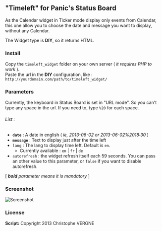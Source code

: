 ## "Timeleft" for Panic's Status Board

As the Calendar widget in Ticker mode display only events from Calendar, this one allow you to choose the date and message you want to display, without any Calendar.

The Widget type is **DIY**, so it returns HTML.

### Install
Copy the `timeleft_widget` folder on your own server ( _it requires PHP to work_ ).  
Paste the url in the **DIY** configuration, like : `http://yourdomain.com/path/to/timeleft_widget/`

### Parameters
Currently, the keyboard in Status Board is set in "URL mode". So you can't type any space in the url. If you need to, type `%20` for each space.

###### List :

* **`date`** : A date in english ( _ie, 2013-06-02 or 2013-06-02%2018:30_ )
* **`message`** : Text to display just after the time left
* `lang` : The lang to display time left. Default is `en`.
	* Currently available : `en` | `fr` | `de`
* `autorefresh` : the widget refresh itself each 59 seconds. You can pass an other value to this parameter, or `false` if you want to disable autorefresh.

[ _**bold** parameter means it is mandatory_ ]

### Screenshot
![Screenshot](https://dl.dropboxusercontent.com/u/2185088/timeleft_statusboard.png)

### License
**Script:** Copyright 2013 Christophe VERGNE  



